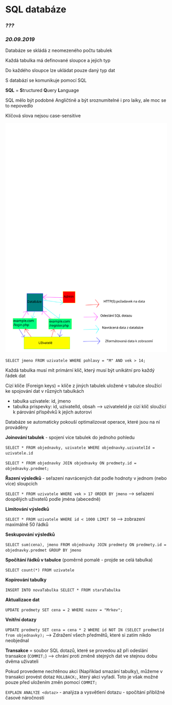 # SQL databáze
### *???*
### *20.09.2019*

Databáze se skládá z neomezeného počtu tabulek

Každá tabulka má definované sloupce a jejich typ

Do každého sloupce lze ukládat pouze daný typ dat

S databází se komunikuje pomocí SQL

**SQL** = **S**tructured **Q**uery **L**anguage

SQL mělo být podobné Angličtině a být sroznumitelné i pro laiky, ale moc se to nepovedlo

Klíčová slova nejsou case-sensitive

![Vztahy s databází](images/Db.svg)

`SELECT jmeno FROM uzivatele WHERE pohlavy = "M" AND vek > 14;`

Každá tabulka musí mít primární klíč, který musí být unikátní pro každý řádek dat

Cizí klíče (Foreign keys) = klíče z jiných tabulek uložené v tabulce sloužící ke spojování dat v různých tabulkách
  - tabulka uzivatele: id, jmeno
  - tabulka prispevky: id, uzivatelId, obsah --> uzivateleId je cizí klíč sloužící k párování příspěvků k jejich autorovi

Databáze se automaticky pokouší optimalizovat operace, které jsou na ní prováděny

**Joinování tabulek** - spojení více tabulek do jednoho pohledu

`SELECT * FROM objednavky, uzivatele WHERE objednavky.uzivatelId = uzivatele.id`

`SELECT * FROM objednavky JOIN objednavky ON predmety.id = objednavky.predmet;`

**Řazení výsledků** - seřazení navrácených dat podle hodnoty v jednom (nebo více) sloupcích

`SELECT * FROM uzivatele WHERE vek > 17 ORDER BY jmeno` --> seřazení dospělých uživatelů podle jména (abecedně)

**Limitování výsledků**

`SELECT * FROM uzivatele WHERE id < 1000 LIMIT 50` --> zobrazení maximálně 50 řádků

**Seskupování výsledků**

`SELECT sum(cena), jmeno FROM objednavky JOIN predmety ON predmety.id = objednavky.predmet GROUP BY jmeno`

**Spočítání řádků v tabulce** (poměrně pomalé - projde se celá tabulka)

`SELECT count(*) FROM uzivatele`

**Kopírování tabulky**

`INSERT INTO novaTabulka SELECT * FROM staraTabulka`

**Aktualizace dat**

`UPDATE predmety SET cena = 2 WHERE nazev = "Mrkev";`

**Vnitřní dotazy**

`UPDATE predmety SET cena = cena * 2 WHERE id NOT IN (SELECT predmetId from objednavky);`
--> Zdražení všech předmětů, které si zatím nikdo neobjednal

**Transakce** = soubor SQL dotazů, které se provedou až při odeslání transakce (`COMMIT;`) --> chrání proti změně stejných dat ve stejnou dobu dvěma uživateli

Pokud provedeme nechtěnou akci (Například smazání tabulky), můžeme v transakci provést dotaz `ROLLBACK;`, který akci vyřadí. Toto je však možné pouze před uložením změn pomocí `COMMIT;`

`EXPLAIN ANALYZE <dotaz>` - analýza a vysvětlení dotazu - spočítání přibližné časové náročnosti